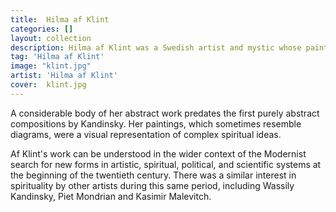 ```yaml
---
title:  Hilma af Klint
categories: []
layout: collection
description: Hilma af Klint was a Swedish artist and mystic whose paintings were the first known Western abstract art.
tag: 'Hilma af Klint'
image: "klint.jpg"
artist: 'Hilma af Klint'
cover:  klint.jpg
---
```


A considerable body of her abstract work predates the first purely abstract compositions by Kandinsky. Her paintings, which sometimes resemble diagrams, were a visual representation of complex spiritual ideas.

Af Klint's work can be understood in the wider context of the Modernist search for new forms in artistic, spiritual, political, and scientific systems at the beginning of the twentieth century. There was a similar interest in spirituality by other artists during this same period, including Wassily Kandinsky, Piet Mondrian and Kasimir Malevitch.